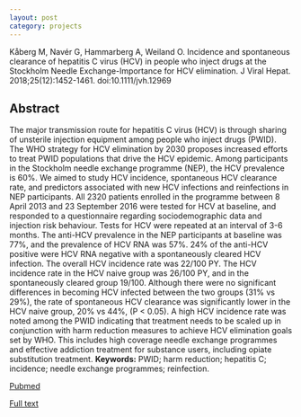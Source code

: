 ```yaml
---
layout: post
category: projects
---
```


Kåberg M, Navér G, Hammarberg A, Weiland O. Incidence and spontaneous clearance of hepatitis C virus (HCV) in people who inject drugs at the Stockholm Needle Exchange-Importance for HCV elimination. J Viral Hepat. 2018;25(12):1452-1461. doi:10.1111/jvh.12969

## Abstract
The major transmission route for hepatitis C virus (HCV) is through sharing of unsterile injection equipment among people who inject drugs (PWID). The WHO strategy for HCV elimination by 2030 proposes increased efforts to treat PWID populations that drive the HCV epidemic. Among participants in the Stockholm needle exchange programme (NEP), the HCV prevalence is 60%. We aimed to study HCV incidence, spontaneous HCV clearance rate, and predictors associated with new HCV infections and reinfections in NEP participants. All 2320 patients enrolled in the programme between 8 April 2013 and 23 September 2016 were tested for HCV at baseline, and responded to a questionnaire regarding sociodemographic data and injection risk behaviour. Tests for HCV were repeated at an interval of 3-6 months. The anti-HCV prevalence in the NEP participants at baseline was 77%, and the prevalence of HCV RNA was 57%. 24% of the anti-HCV positive were HCV RNA negative with a spontaneously cleared HCV infection. The overall HCV incidence rate was 22/100 PY. The HCV incidence rate in the HCV naive group was 26/100 PY, and in the spontaneously cleared group 19/100. Although there were no significant differences in becoming HCV infected between the two groups (31% vs 29%), the rate of spontaneous HCV clearance was significantly lower in the HCV naive group, 20% vs 44%, (P < 0.05). A high HCV incidence rate was noted among the PWID indicating that treatment needs to be scaled up in conjunction with harm reduction measures to achieve HCV elimination goals set by WHO. This includes high coverage needle exchange programmes and effective addiction treatment for substance users, including opiate substitution treatment.
**Keywords:** PWID; harm reduction; hepatitis C; incidence; needle exchange programmes; reinfection.

[Pubmed](https://pubmed.ncbi.nlm.nih.gov/29998522/)

[Full text](https://onlinelibrary.wiley.com/doi/10.1111/jvh.12969)